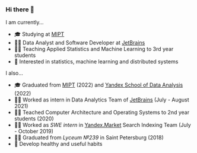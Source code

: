 ### Hi there 👋

<!--
**evgenabramov/evgenabramov** is a ✨ _special_ ✨ repository because its `README.md` (this file) appears on your GitHub profile.

Here are some ideas to get you started:

- 🔭 I’m currently working on ...
- 🌱 I’m currently learning ...
- 👯 I’m looking to collaborate on ...
- 🤔 I’m looking for help with ...
- 💬 Ask me about ...
- 📫 How to reach me: ...
- 😄 Pronouns: ...
- ⚡ Fun fact: ...
-->

I am currently...
- 🎓 Studying at [MIPT](https://mipt.ru/english/)
- 👨‍💻 Data Analyst and Software Developer at [JetBrains](https://www.jetbrains.com/)
- 👨‍🏫 Teaching Applied Statistics and Machine Learning to 3rd year students
- 🤠 Interested in statistics, machine learning and distributed systems

I also...
- 🎓 Graduated from [MIPT](https://mipt.ru/english/) (2022) and [Yandex School of Data Analysis](https://yandexdataschool.com/) (2022)
- 👨‍💻 Worked as intern in Data Analytics Team of [JetBrains](https://www.jetbrains.com/) (July - August 2021)
- 👨‍🏫 Teached Computer Architecture and Operating Systems to 2nd year students (2020)
- 👨‍💻 Worked as *SWE intern* in [Yandex.Market](https://market.yandex.ru) Search Indexing Team (July - October 2019)
- 👨‍🎓 Graduated from *Lyceum №239* in Saint Petersburg (2018)
- 🌱 Develop healthy and useful habits
